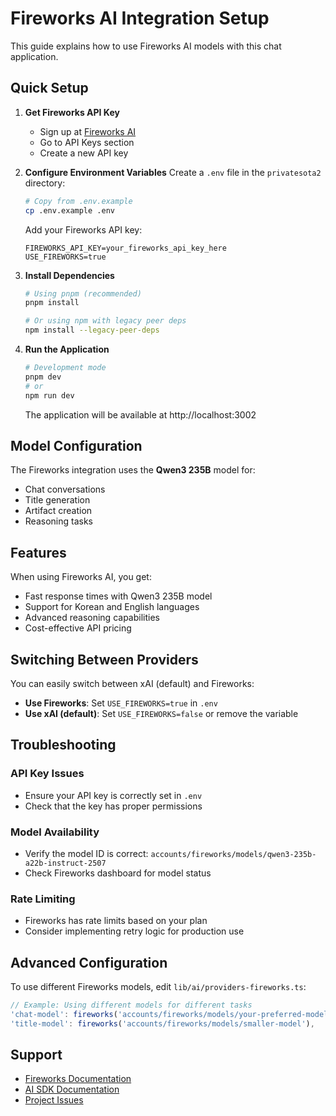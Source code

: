 # Fireworks AI Integration Setup

This guide explains how to use Fireworks AI models with this chat application.

## Quick Setup

1. **Get Fireworks API Key**
   - Sign up at [Fireworks AI](https://app.fireworks.ai/)
   - Go to API Keys section
   - Create a new API key

2. **Configure Environment Variables**
   Create a `.env` file in the `privatesota2` directory:
   ```bash
   # Copy from .env.example
   cp .env.example .env
   ```

   Add your Fireworks API key:
   ```env
   FIREWORKS_API_KEY=your_fireworks_api_key_here
   USE_FIREWORKS=true
   ```

3. **Install Dependencies**
   ```bash
   # Using pnpm (recommended)
   pnpm install

   # Or using npm with legacy peer deps
   npm install --legacy-peer-deps
   ```

4. **Run the Application**
   ```bash
   # Development mode
   pnpm dev
   # or
   npm run dev
   ```

   The application will be available at http://localhost:3002

## Model Configuration

The Fireworks integration uses the **Qwen3 235B** model for:
- Chat conversations
- Title generation
- Artifact creation
- Reasoning tasks

## Features

When using Fireworks AI, you get:
- Fast response times with Qwen3 235B model
- Support for Korean and English languages
- Advanced reasoning capabilities
- Cost-effective API pricing

## Switching Between Providers

You can easily switch between xAI (default) and Fireworks:

- **Use Fireworks**: Set `USE_FIREWORKS=true` in `.env`
- **Use xAI (default)**: Set `USE_FIREWORKS=false` or remove the variable

## Troubleshooting

### API Key Issues
- Ensure your API key is correctly set in `.env`
- Check that the key has proper permissions

### Model Availability
- Verify the model ID is correct: `accounts/fireworks/models/qwen3-235b-a22b-instruct-2507`
- Check Fireworks dashboard for model status

### Rate Limiting
- Fireworks has rate limits based on your plan
- Consider implementing retry logic for production use

## Advanced Configuration

To use different Fireworks models, edit `lib/ai/providers-fireworks.ts`:

```typescript
// Example: Using different models for different tasks
'chat-model': fireworks('accounts/fireworks/models/your-preferred-model'),
'title-model': fireworks('accounts/fireworks/models/smaller-model'),
```

## Support

- [Fireworks Documentation](https://docs.fireworks.ai/)
- [AI SDK Documentation](https://sdk.vercel.ai/docs)
- [Project Issues](https://github.com/seawolf2357/privatesota2/issues)
